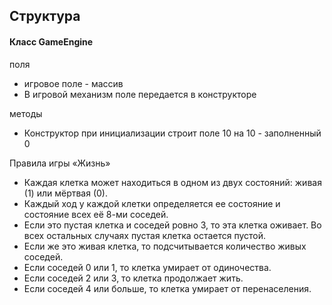 ## Структура

#### Класс GameEngine

поля

- игровое поле - массив
- В игровой механизм поле передается в конструкторе

методы

- Конструктор при инициализации строит поле 10 на 10 - заполненный 0

Правила игры «Жизнь»

- Каждая клетка может находиться в одном из двух состояний: живая (1) или мёртвая (0).
- Каждый ход у каждой клетки определяется ее состояние и состояние всех её 8-ми соседей.
- Если это пустая клетка и соседей ровно 3, то эта клетка оживает. Во всех остальных случаях пустая клетка остается
  пустой.
- Если же это живая клетка, то подсчитывается количество живых соседей.
- Если соседей 0 или 1, то клетка умирает от одиночества.
- Если соседей 2 или 3, то клетка продолжает жить.
- Если соседей 4 или больше, то клетка умирает от перенаселения.
